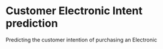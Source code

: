 # Customer Electronic Intent prediction
Predicting the customer intention of purchasing an Electronic
